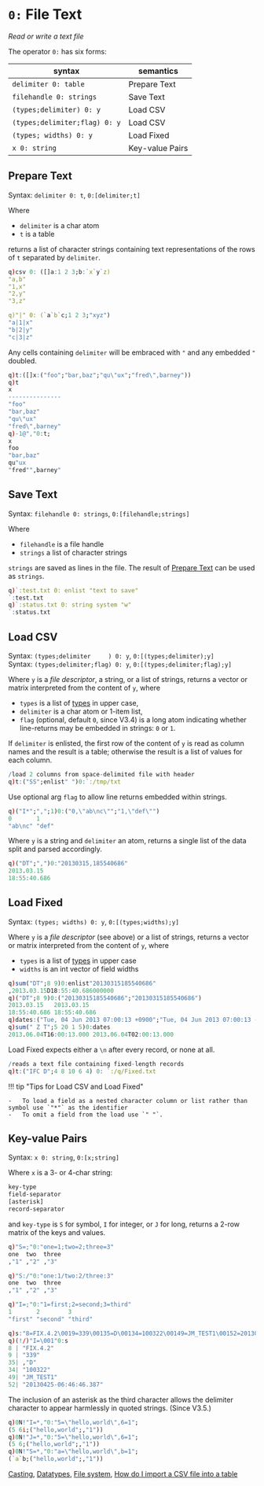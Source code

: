 # `0:` File Text


_Read or write a text file_

The operator `0:` has six forms:

syntax                        | semantics
------------------------------|-------------------------
`delimiter 0: table`          | Prepare Text
`filehandle 0: strings`       | Save Text
`(types;delimiter) 0: y`      | Load CSV
`(types;delimiter;flag) 0: y` | Load CSV
`(types; widths) 0: y`        | Load Fixed
`x 0: string`                 | Key-value Pairs


## Prepare Text

Syntax: `delimiter 0: t`, `0:[delimiter;t]`

Where 

-   `delimiter` is a char atom 
-   `t` is a table

returns a list of character strings containing text representations of the rows of `t` separated by `delimiter`. 

```q
q)csv 0: ([]a:1 2 3;b:`x`y`z)
"a,b"
"1,x"
"2,y"
"3,z"

q)"|" 0: (`a`b`c;1 2 3;"xyz")
"a|1|x"
"b|2|y"
"c|3|z"
```

Any cells containing `delimiter` will be embraced with `"` and any embedded `"` doubled.

```q
q)t:([]x:("foo";"bar,baz";"qu\"ux";"fred\",barney"))
q)t
x
---------------
"foo"
"bar,baz"
"qu\"ux"
"fred\",barney"
q)-1@","0:t;
x
foo
"bar,baz"
qu"ux
"fred"",barney"
```

<!--
Test to see if file _handles_ actually work in the following, all the examples are file _symbols_.
-->


## Save Text

Syntax: `filehandle 0: strings`, `0:[filehandle;strings]`

Where 

-   `filehandle` is a file handle
-   `strings` a list of character strings

`strings` are saved as lines in the file. The result of [Prepare Text](#prepare-text) can be used as `strings`.

```q
q)`:test.txt 0: enlist "text to save"
`:test.txt
q)`:status.txt 0: string system "w"
`:status.txt
```


## Load CSV

Syntax: `(types;delimiter     ) 0: y`, `0:[(types;delimiter);y]`  
Syntax: `(types;delimiter;flag) 0: y`, `0:[(types;delimiter;flag);y]`

Where `y` is a _file descriptor_, a string, or a list of strings, returns a vector or matrix interpreted from the content of `y`, where

-   `types` is a list of [types](../basics/datatypes.md#primitive-datatypes) in upper case,
-   `delimiter` is a char atom or 1-item list,
-   `flag` (optional, default `0`, since V3.4) is a long atom indicating whether line-returns may be embedded in strings: `0` or `1`. 

If `delimiter` is enlisted, the first row of the content of `y` is read as column names and the result is a table; otherwise the result is a list of values for each column.

```q
/load 2 columns from space-delimited file with header 
q)t:("SS";enlist" ")0:`:/tmp/txt
```

Use optional arg `flag` to allow line returns embedded within strings.

```q
q)("I*";",";1)0:("0,\"ab\nc\"";"1,\"def\"")
0       1
"ab\nc" "def"
```

Where `y` is a string and `delimiter` an atom, returns a single list of the data split and parsed accordingly. 

```q
q)("DT";",")0:"20130315,185540686"
2013.03.15
18:55:40.686
```


## Load Fixed

Syntax: `(types; widths) 0: y`, `0:[(types;widths);y]`

Where `y` is a _file descriptor_ (see above) or a list of strings, returns a vector or matrix interpreted from the content of `y`, where 

-   `types` is a list of [types](../basics/datatypes.md#primitive-datatypes) in upper case
-   `widths` is an int vector of field widths

```q
q)sum("DT";8 9)0:enlist"20130315185540686"
,2013.03.15D18:55:40.686000000
q)("DT";8 9)0:("20130315185540686";"20130315185540686")
2013.03.15   2013.03.15
18:55:40.686 18:55:40.686
q)dates:("Tue, 04 Jun 2013 07:00:13 +0900";"Tue, 04 Jun 2013 07:00:13 -0500")
q)sum(" Z T";5 20 1 5)0:dates
2013.06.04T16:00:13.000 2013.06.04T02:00:13.000
```

Load Fixed expects either a `\n` after every record, or none at all.

```q
/reads a text file containing fixed-length records
q)t:("IFC D";4 8 10 6 4) 0: `:/q/Fixed.txt 
```


!!! tip "Tips for Load CSV and Load Fixed"

    -   To load a field as a nested character column or list rather than symbol use `"*"` as the identifier
    -   To omit a field from the load use `" "`.


## Key-value Pairs

Syntax: `x 0: string`, `0:[x;string]`

Where `x` is a 3- or 4-char string: 

```txt
key-type
field-separator
[asterisk]
record-separator
```

and `key-type` is `S` for symbol, `I` for integer, or `J` for long, returns a 2-row matrix of the keys and values. 

```q
q)"S=;"0:"one=1;two=2;three=3"
one  two  three
,"1" ,"2" ,"3"

q)"S:/"0:"one:1/two:2/three:3"
one  two  three
,"1" ,"2" ,"3"

q)"I=;"0:"1=first;2=second;3=third"
1       2        3
"first" "second" "third"

q)s:"8=FIX.4.2\0019=339\00135=D\00134=100322\00149=JM_TEST1\00152=20130425-06:46:46.387"
q)(!/)"I=\001"0:s
8 | "FIX.4.2"
9 | "339"
35| ,"D"
34| "100322"
49| "JM_TEST1"
52| "20130425-06:46:46.387"
```

The inclusion of an asterisk as the third character allows the delimiter character to appear harmlessly in quoted strings. (Since V3.5.)

```q
q)0N!"I=*,"0:"5=\"hello,world\",6=1";
(5 6i;("hello,world";,"1"))
q)0N!"J=*,"0:"5=\"hello,world\",6=1";
(5 6;("hello,world";,"1"))
q)0N!"S=*,"0:"a=\"hello,world\",b=1";
(`a`b;("hello,world";,"1"))
```

<i class="far fa-hand-point-right"></i> 
[Casting](../basics/casting.md), 
[Datatypes](../basics/datatypes.md), 
[File system](../basics/files.md),
[How do I import a CSV file into a table](../kb/faq.md#how-do-i-import-a-csv-file-into-a-table)

